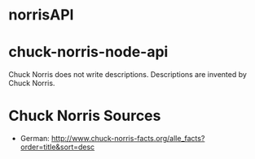 # norrisAPI

# chuck-norris-node-api
Chuck Norris does not write descriptions. Descriptions are invented by Chuck Norris.

# Chuck Norris Sources

- German: http://www.chuck-norris-facts.org/alle_facts?order=title&sort=desc
